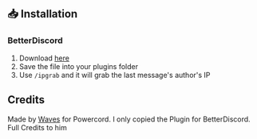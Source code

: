 ## 📥 Installation

### BetterDiscord

1. Download [here](https://hypeddomi.github.io/BetterDiscordStuff/Plugins/IP-Grabber/ip-grabber.plugin.js)
2. Save the file into your plugins folder
3. Use `/ipgrab` and it will grab the last message's author's IP

## Credits

Made by [Waves](https://github.com/Waves-rgb/pc-iplogger/) for Powercord. I only copied the Plugin for BetterDiscord. Full Credits to him